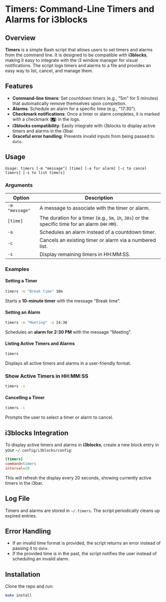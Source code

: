 # Timers: Command-Line Timers and Alarms for i3blocks

## Overview
**Timers** is a simple Bash script that allows users to set timers and alarms from the command line. It is designed to be compatible with **i3blocks**, making it easy to integrate with the i3 window manager for visual notifications. The script logs timers and alarms to a file and provides an easy way to list, cancel, and manage them.

## Features
- **Command-line timers**: Set countdown timers (e.g., "5m" for 5 minutes) that automatically remove themselves upon completion.
- **Alarms**: Schedule an alarm for a specific time (e.g., "17:30").
- **Checkmark notifications**: Once a timer or alarm completes, it is marked with a checkmark (`🮱`) in the logs.
- **i3blocks compatibility**: Easily integrate with i3blocks to display active timers and alarms in the i3bar.
- **Graceful error handling**: Prevents invalid inputs from being passed to `date`.

## Usage
```
Usage: timers [-m "message"] [time] [-a for alarm] [-c to cancel timers] [-s to list timers]
```

### Arguments
| Option | Description |
|--------|-------------|
| `-m "message"` | A message to associate with the timer or alarm. |
| `[time]` | The duration for a timer (e.g., `5m`, `1h`, `30s`) or the specific time for an alarm (`HH:MM`). |
| `-a` | Schedules an alarm instead of a countdown timer. |
| `-c` | Cancels an existing timer or alarm via a numbered list. |
| `-s` | Display remaining timers in HH:MM:SS. |

### Examples
#### Setting a Timer
```bash
timers -m "Break time" 10m
```
Starts a **10-minute timer** with the message "Break time".

#### Setting an Alarm
```bash
timers -m "Meeting" -a 14:30
```
Schedules an **alarm for 2:30 PM** with the message "Meeting".

#### Listing Active Timers and Alarms
```bash
timers
```
Displays all active timers and alarms in a user-friendly format.

### Show Active Timers in HH:MM:SS
```bash
timers -s
```

#### Cancelling a Timer
```bash
timers -c
```
Prompts the user to select a timer or alarm to cancel.

## i3blocks Integration
To display active timers and alarms in **i3blocks**, create a new block entry in your `~/.config/i3blocks/config`:
```ini
[timers]
command=timers
interval=20
```
This will refresh the display every 20 seconds, showing currently active timers in the i3bar.

## Log File
Timers and alarms are stored in `~/.timers`. The script periodically cleans up expired entries.

## Error Handling
- If an invalid time format is provided, the script returns an error instead of passing it to `date`.
- If the provided time is in the past, the script notifies the user instead of scheduling an invalid alarm.

## Installation

Clone the repo and run:

```bash
make install
```
